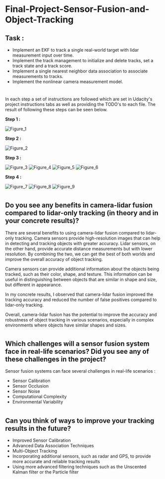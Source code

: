 # Final-Project-Sensor-Fusion-and-Object-Tracking

## **Task :**

* Implement an EKF to track a single real-world target with lidar measurement input over time.
* Implement the track management to initialize and delete tracks, set a track state and a track score.
* Implement a single nearest neighbor data association to associate measurements to tracks.
* Implement the nonlinear camera measurement model.

#

In each step a set of instructions are followed which are set in Udacity's project instructions tabs as well as providing the TODO's to each file. The result of following these steps can be seen below.

**Step 1 :**

![Figure_1](https://github.com/DishaJr/Final-Project-Sensor-Fusion-and-Object-Tracking/blob/main/AAAA)

**Step 2 :**

![Figure_2](https://github.com/DishaJr/Final-Project-Sensor-Fusion-and-Object-Tracking/blob/main/Screenshot%20from%202023-05-07%2011-20-16.png)

**Step 3 :**

![Figure_3](https://github.com/DishaJr/Final-Project-Sensor-Fusion-and-Object-Tracking/blob/main/Screenshot%20from%202023-05-07%2015-22-05.png)
![Figure_4](https://github.com/DishaJr/Final-Project-Sensor-Fusion-and-Object-Tracking/blob/main/Screenshot%20from%202023-05-07%2015-22-13.png)
![Figure_5](https://github.com/DishaJr/Final-Project-Sensor-Fusion-and-Object-Tracking/blob/main/Screenshot%20from%202023-05-07%2015-22-45.png)
![Figure_6](https://github.com/DishaJr/Final-Project-Sensor-Fusion-and-Object-Tracking/blob/main/Screenshot%20from%202023-05-07%2015-23-09.png)

**Step 4 :**

![Figure_7](https://github.com/DishaJr/Final-Project-Sensor-Fusion-and-Object-Tracking/blob/main/Screenshot%20from%202023-05-07%2015-41-22.png)
![Figure_8](https://github.com/DishaJr/Final-Project-Sensor-Fusion-and-Object-Tracking/blob/main/Screenshot%20from%202023-05-07%2015-41-43.png)
![Figure_9](https://github.com/DishaJr/Final-Project-Sensor-Fusion-and-Object-Tracking/blob/main/BBBBBBB)

#

## **Do you see any benefits in camera-lidar fusion compared to lidar-only tracking (in theory and in your concrete results)?**

There are several benefits to using camera-lidar fusion compared to lidar-only tracking. Camera sensors provide high-resolution images that can help in detecting and tracking objects with greater accuracy. Lidar sensors, on the other hand, provide accurate distance measurements but with lower resolution. By combining the two, we can get the best of both worlds and improve the overall accuracy of object tracking.

Camera sensors can provide additional information about the objects being tracked, such as their color, shape, and texture. This information can be useful in distinguishing between objects that are similar in shape and size, but different in appearance.

In my concrete results, I observed that camera-lidar fusion improved the tracking accuracy and reduced the number of false positives compared to lidar-only tracking.

Overall, camera-lidar fusion has the potential to improve the accuracy and robustness of object tracking in various scenarios, especially in complex environments where objects have similar shapes and sizes.

#

## **Which challenges will a sensor fusion system face in real-life scenarios? Did you see any of these challenges in the project?**

Sensor fusion systems can face several challenges in real-life scenarios :
  * Sensor Calibration
  * Sensor Occlusion
  * Sensor Noise
  * Computational Complexity
  * Environmental Variability

#

## **Can you think of ways to improve your tracking results in the future?**

  * Improved Sensor Calibration
  * Advanced Data Association Techniques
  * Multi-Object Tracking
  * Incorporating additional sensors, such as radar and GPS, to provide more accurate and reliable tracking results
  * Using more advanced filtering techniques such as the Unscented Kalman filter or the Particle filter
